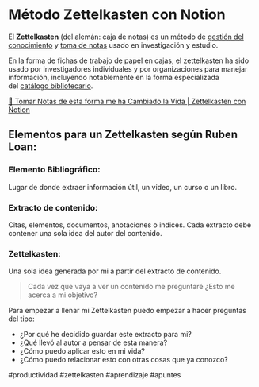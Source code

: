 # Método Zettelkasten con Notion
El **Zettelkasten** (del alemán: caja de notas) es un método de [gestión del conocimiento](https://es.wikipedia.org/wiki/Gesti%C3%B3n_del_conocimiento) y [toma de notas](https://es.wikipedia.org/wiki/Toma_de_notas) usado en investigación y estudio.

En la forma de fichas de trabajo de papel en cajas, el zettelkasten ha sido usado por investigadores individuales y por organizaciones para manejar información, incluyendo notablemente en la forma especializada del [catálogo bibliotecario](https://es.wikipedia.org/wiki/Cat%C3%A1logo_de_biblioteca).

[📄 Tomar Notas de esta forma me ha Cambiado la Vida | Zettelkasten con Notion](https://www.youtube.com/watch?v=2rV13AhSHgs&feature=youtu.be)

## Elementos para un Zettelkasten según Ruben Loan:

### Elemento Bibliográfico: 
Lugar de donde extraer información útil, un video, un curso o un libro.

### Extracto de contenido:
Citas, elementos, documentos, anotaciones o indices. Cada extracto debe contener una sola idea del autor del contenido.

### Zettelkasten:
Una sola idea generada por mi a partir del extracto de contenido.

> Cada vez que vaya a ver un contenido me preguntaré ¿Esto me acerca a mi objetivo?

Para empezar a llenar mi Zettelkasten puedo empezar a hacer preguntas del tipo:

-   ¿Por qué he decidido guardar este extracto para mi?
-   ¿Qué llevó al autor a pensar de esta manera?
-   ¿Cómo puedo aplicar esto en mi vida?
-   ¿Cómo puedo relacionar esto con otras cosas que ya conozco?

#productividad #zettelkasten #aprendizaje #apuntes